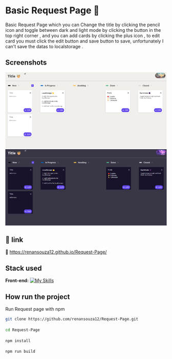 
# Basic Request Page 📄

 Basic Request Page which you can Change the title by clicking the pencil icon and toggle between dark and light mode by clicking the button in the top right corner , and you can add cards by clicking the plus icon , to edit card you must click the edit button and save button to save, unfortunately I can't save the datas to localstorage .
## Screenshots

![App Screenshot](public/screenshot-day.png)
![App Screenshot](public/screenshot-night.png)

## 🔗 link
📔 https://renansouza12.github.io/Request-Page/


## Stack used

**Front-end:** [![My Skills](https://skillicons.dev/icons?i=vite,js,html,sass)](https://skillicons.dev)


## How run the project

Run Request page with npm

```bash
git clone https://github.com/renansouza12/Request-Page.git

cd Request-Page

npm install

npm run build
```
    



